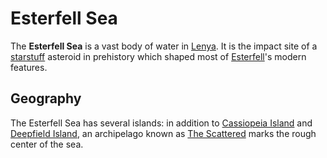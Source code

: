 # Esterfell Sea

The **Esterfell Sea** is a vast body of water in [Lenya](../). It is the impact site of a [starstuff](../../../../artifacts/starstuff) asteroid in prehistory which shaped most of [Esterfell](../../)'s modern features.

## Geography

The Esterfell Sea has several islands: in addition to [Cassiopeia Island](cassiopeia-island) and [Deepfield Island](deepfield-island), an archipelago known as [The Scattered](the-scattered) marks the rough center of the sea.
